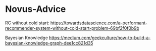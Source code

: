 # Novus-Advice

RC without cold start:
https://towardsdatascience.com/a-performant-recommender-system-without-cold-start-problem-69bf2f0f0b9b

Bayesian Knowledge
https://medium.com/geekculture/how-to-build-a-bayesian-knowledge-graph-dee1cc821d35
